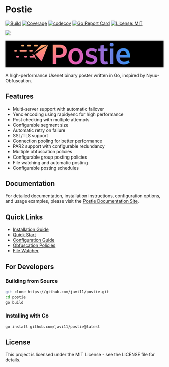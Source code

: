 # Postie

[![Build](https://github.com/javi11/postie/actions/workflows/pull-request.yml/badge.svg)](https://github.com/javi11/postie/actions/workflows/pull-request.yml)
[![Coverage](https://github.com/javi11/postie/actions/workflows/coverage.yml/badge.svg)](https://github.com/javi11/postie/actions/workflows/coverage.yml)
[![codecov](https://codecov.io/gh/javi11/postie/graph/badge.svg?token=YOUR_CODECOV_TOKEN)](https://codecov.io/gh/javi11/postie)
[![Go Report Card](https://goreportcard.com/badge/github.com/javi11/postie)](https://goreportcard.com/report/github.com/javi11/postie)
[![License: MIT](https://img.shields.io/badge/License-MIT-yellow.svg)](https://opensource.org/licenses/MIT)

<a href="https://www.buymeacoffee.com/qbt52hh7sjd"><img src="https://img.buymeacoffee.com/button-api/?text=Buy me a coffee&emoji=☕&slug=qbt52hh7sjd&button_colour=FFDD00&font_colour=000000&font_family=Comic&outline_colour=000000&coffee_colour=ffffff" /></a>

![logo](./docs/static/img/full_logo.jpeg)

A high-performance Usenet binary poster written in Go, inspired by Nyuu-Obfuscation.

## Features

- Multi-server support with automatic failover
- Yenc encoding using rapidyenc for high performance
- Post checking with multiple attempts
- Configurable segment size
- Automatic retry on failure
- SSL/TLS support
- Connection pooling for better performance
- PAR2 support with configurable redundancy
- Multiple obfuscation policies
- Configurable group posting policies
- File watching and automatic posting
- Configurable posting schedules

## Documentation

For detailed documentation, installation instructions, configuration options, and usage examples, please visit the [Postie Documentation Site](https://postie.nzbtools.top).

## Quick Links

- [Installation Guide](https://javi11.github.io/postie/docs/installation)
- [Quick Start](https://javi11.github.io/postie/docs/quick-start)
- [Configuration Guide](https://javi11.github.io/postie/docs/configuration)
- [Obfuscation Policies](https://javi11.github.io/postie/docs/obfuscation)
- [File Watcher](https://javi11.github.io/postie/docs/watcher)

## For Developers

### Building from Source

```bash
git clone https://github.com/javi11/postie.git
cd postie
go build
```

### Installing with Go

```bash
go install github.com/javi11/postie@latest
```

## License

This project is licensed under the MIT License - see the LICENSE file for details.
